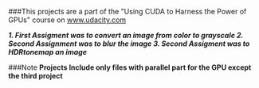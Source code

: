 ###This projects are a part of the "Using CUDA to Harness the Power of GPUs" course on www.udacity.com

***1. First Assigment was to convert an image from color to grayscale
2. Second Assignment was to blur the image 3. Second Assigment was to HDRtonemap an image***

###Note
**Projects Include only files with parallel part for the GPU except the third project**   
